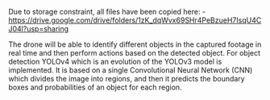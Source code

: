 Due to storage constraint, all files have been copied here: - https://drive.google.com/drive/folders/1zK_dqWvx69SHr4PeBzueH7IsqU4CJ04l?usp=sharing

The drone will be able to identify different objects in the captured footage in real time and then perform actions based on the detected object. For object detection YOLOv4 which is an evolution of the YOLOv3 model is implemented.
It is based on a single Convolutional Neural Network (CNN) which divides the image into regions, and then it predicts the boundary boxes and probabilities of an object for each region.
